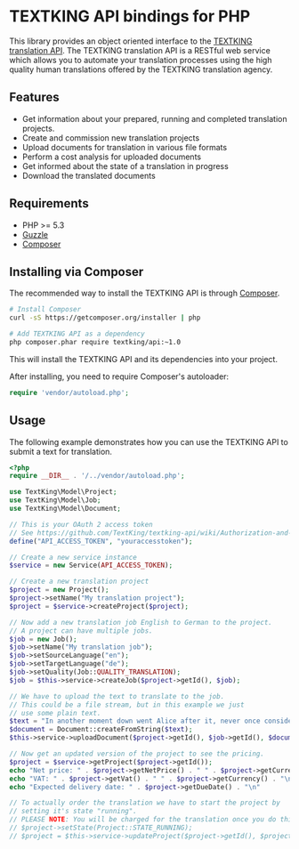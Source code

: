 TEXTKING API bindings for PHP
=============================

This library provides an object oriented interface to the
[TEXTKING translation API](https://github.com/TextKing/textking-api/wiki).
The TEXTKING translation API is a RESTful web service which allows you to automate
your translation processes using the high quality human translations offered by
the TEXTKING translation agency.


Features
--------

* Get information about your prepared, running and completed translation projects.
* Create and commission new translation projects
* Upload documents for translation in various file formats
* Perform a cost analysis for uploaded documents
* Get informed about the state of a translation in progress
* Download the translated documents


Requirements
------------

* PHP >= 5.3
* [Guzzle](http://docs.guzzlephp.org/en/latest/index.html)
* [Composer](http://getcomposer.org)


Installing via Composer
-----------------------

The recommended way to install the TEXTKING API is through
[Composer](http://getcomposer.org).

```bash
# Install Composer
curl -sS https://getcomposer.org/installer | php

# Add TEXTKING API as a dependency
php composer.phar require textking/api:~1.0
```

This will install the TEXTKING API and its dependencies into your project.

After installing, you need to require Composer's autoloader:

```php
require 'vendor/autoload.php';
```


Usage
-----

The following example demonstrates how you can use the TEXTKING API to
submit a text for translation.

```php
<?php
require __DIR__ . '/../vendor/autoload.php';

use TextKing\Model\Project;
use TextKing\Model\Job;
use TextKing\Model\Document;

// This is your OAuth 2 access token
// See https://github.com/TextKing/textking-api/wiki/Authorization-and-authentication
define("API_ACCESS_TOKEN", "youraccesstoken");

// Create a new service instance
$service = new Service(API_ACCESS_TOKEN);

// Create a new translation project
$project = new Project();
$project->setName("My translation project");
$project = $service->createProject($project);

// Now add a new translation job English to German to the project.
// A project can have multiple jobs.
$job = new Job();
$job->setName("My translation job");
$job->setSourceLanguage("en");
$job->setTargetLanguage("de");
$job->setQuality(Job::QUALITY_TRANSLATION);
$job = $this->service->createJob($project->getId(), $job);

// We have to upload the text to translate to the job.
// This could be a file stream, but in this example we just
// use some plain text.
$text = "In another moment down went Alice after it, never once considering how in the world she was to get out again.";
$document = Document::createFromString($text);
$this->service->uploadDocument($project->getId(), $job->getId(), $document);

// Now get an updated version of the project to see the pricing.
$project = $service->getProject($project->getId());
echo "Net price: " . $project->getNetPrice() . " " . $project->getCurrency() . "\n"
echo "VAT: " . $project->getVat() . " " . $project->getCurrency() . "\n"
echo "Expected delivery date: " . $project->getDueDate() . "\n"

// To actually order the translation we have to start the project by
// setting it's state "running".
// PLEASE NOTE: You will be charged for the translation once you do this.
// $project->setState(Project::STATE_RUNNING);
// $project = $this->service->updateProject($project->getId(), $project);
```
